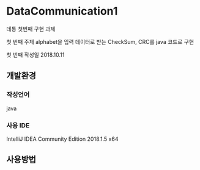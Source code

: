 # DataCommunication1
데통 첫번째 구현 과제 

첫 번째 주제
alphabet을 입력 데이터로 받는 CheckSum, CRC를 java 코드로 구현

첫 번째 작성일 2018.10.11

## 개발환경

### 작성언어
java

### 사용 IDE
IntelliJ IDEA Community Edition 2018.1.5 x64

## 사용방법
